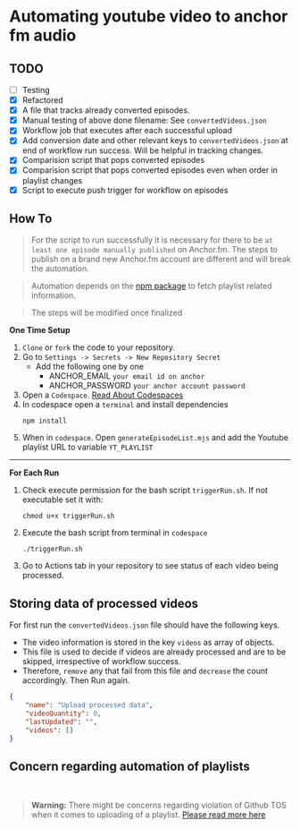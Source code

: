 # Automating youtube video to anchor fm audio

## TODO

- [ ] Testing
- [x] Refactored
- [x] A file that tracks already converted episodes.
- [x] Manual testing of above done filename: See `convertedVideos.json`
- [x] Workflow job that executes after each successful upload
- [x] Add conversion date and other relevant keys to `convertedVideos.json` at end of workflow run success. Will be helpful in tracking changes.
- [x] Comparision script that pops converted episodes
- [x] Comparision script that pops converted episodes even when order in playlist changes
- [x] Script to execute push trigger for workflow on episodes

## How To

> For the script to run successfully it is necessary for there to be `at least one episode manually published` on Anchor.fm. The steps to publish on a brand new Anchor.fm account are different and will break the automation.

> Automation depends on the [npm package](https://www.npmjs.com/package/@fabricio-191/youtube) to fetch playlist related information.

> The steps will be modified once finalized

**One Time Setup**

1. `Clone` or `fork` the code to your repository.
2. Go to `Settings -> Secrets -> New Repository Secret`
    - Add the following one by one
        - ANCHOR_EMAIL `your email id on anchor`
        - ANCHOR_PASSWORD `your anchor account password`
2. Open a `Codespace`. [Read About Codespaces](https://docs.github.com/en/codespaces)
3. In codespace open a `terminal` and install dependencies
   ```
   npm install
   ```
4. When in `codespace`. Open `generateEpisodeList.mjs` and add the Youtube playlist URL to variable `YT_PLAYLIST`

---

**For Each Run**

1. Check execute permission for the bash script `triggerRun.sh`. If not executable set it with:
    ```
    chmod u+x triggerRun.sh
    ```
2. Execute the bash script from terminal in `codespace`
   ```
   ./triggerRun.sh
   ``` 
3. Go to Actions tab in your repository to see status of each video being processed.

## Storing data of processed videos

For first run the `convertedVideos.json` file should have the following keys. 
- The video information is stored in the key `videos` as array of objects.
- This file is used to decide if videos are already processed and are to be skipped, irrespective of workflow success.
- Therefore, `remove` any that fail from this file and `decrease` the count accordingly. Then Run again.

```json
{
    "name": "Upload processed data",
    "videoQuantity": 0,
    "lastUpdated": "",
    "videos": []
}
```

## Concern regarding automation of playlists

<br />

> **Warning:** There might be concerns regarding violation of Github TOS when it comes to uploading of a playlist. [Please read more here](https://github.com/Schrodinger-Hat/youtube-to-anchorfm#how-to-upload-a-youtube-playlist-to-anchorfm-using-this-script)

<!-- ### Processing a playlist

> Using an example [playlist](https://www.youtube.com/watch?v=ABbDB6xri8o&list=PLrAXtmErZgOcl7mvyfkQTHFnOGZxWtN55)

- To process all of them do as recommened [here](https://github.com/Schrodinger-Hat/youtube-to-anchorfm#how-to-upload-a-youtube-playlist-to-anchorfm-using-this-script) -->